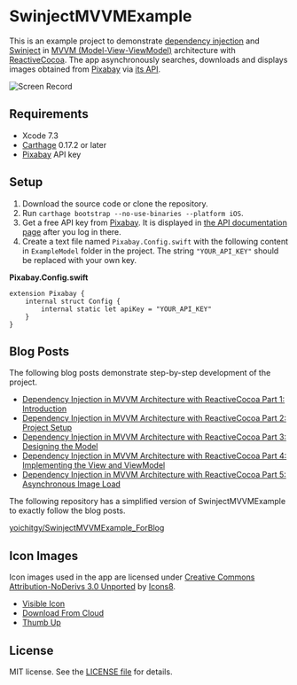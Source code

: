 # SwinjectMVVMExample

This is an example project to demonstrate [dependency injection](https://en.wikipedia.org/wiki/Dependency_injection) and [Swinject](https://github.com/Swinject/Swinject) in [MVVM (Model-View-ViewModel)](https://en.wikipedia.org/wiki/Model_View_ViewModel) architecture with [ReactiveCocoa](https://github.com/ReactiveCocoa/ReactiveCocoa). The app asynchronously searches, downloads and displays images obtained from [Pixabay](https://pixabay.com) via [its API](https://pixabay.com/api/docs/).

![Screen Record](Assets/ScreenRecord.gif)

## Requirements

- Xcode 7.3
- [Carthage](https://github.com/Carthage/Carthage) 0.17.2 or later
- [Pixabay](https://pixabay.com/api/docs/) API key

## Setup

1. Download the source code or clone the repository.
2. Run `carthage bootstrap --no-use-binaries --platform iOS`.
3. Get a free API key from [Pixabay](https://pixabay.com/). It is displayed in [the API documentation page](https://pixabay.com/api/docs/) after you log in there.
4. Create a text file named `Pixabay.Config.swift` with the following content in `ExampleModel` folder in the project. The string `"YOUR_API_KEY"` should be replaced with your own key.

**Pixabay.Config.swift**

    extension Pixabay {
        internal struct Config {
            internal static let apiKey = "YOUR_API_KEY"
        }
    }

## Blog Posts

The following blog posts demonstrate step-by-step development of the project.

- [Dependency Injection in MVVM Architecture with ReactiveCocoa Part 1: Introduction](https://yoichitgy.github.io/post/dependency-injection-in-mvvm-architecture-with-reactivecocoa-part-1-introduction/)
- [Dependency Injection in MVVM Architecture with ReactiveCocoa Part 2: Project Setup](https://yoichitgy.github.io/post/dependency-injection-in-mvvm-architecture-with-reactivecocoa-part-2-project-setup/)
- [Dependency Injection in MVVM Architecture with ReactiveCocoa Part 3: Designing the Model](https://yoichitgy.github.io/post/dependency-injection-in-mvvm-architecture-with-reactivecocoa-part-3-designing-the-model/)
- [Dependency Injection in MVVM Architecture with ReactiveCocoa Part 4: Implementing the View and ViewModel](https://yoichitgy.github.io/post/dependency-injection-in-mvvm-architecture-with-reactivecocoa-part-4-implementing-the-view-and-viewmodel/)
- [Dependency Injection in MVVM Architecture with ReactiveCocoa Part 5: Asynchronous Image Load](https://yoichitgy.github.io/post/dependency-injection-in-mvvm-architecture-with-reactivecocoa-part-5-asynchronous-image-load/)

The following repository has a simplified version of SwinjectMVVMExample to exactly follow the blog posts.

[yoichitgy/SwinjectMVVMExample_ForBlog](https://github.com/yoichitgy/SwinjectMVVMExample_ForBlog)

## Icon Images

Icon images used in the app are licensed under [Creative Commons Attribution-NoDerivs 3.0 Unported](https://creativecommons.org/licenses/by-nd/3.0/) by [Icons8](https://icons8.com).

- [Visible Icon](http://ic8.link/986)
- [Download From Cloud](http://ic8.link/4717)
- [Thumb Up](http://ic8.link/2744)

## License

MIT license. See the [LICENSE file](LICENSE.txt) for details.
